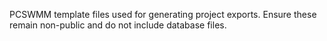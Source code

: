 PCSWMM template files used for generating project exports. Ensure these remain non-public and do not include database files.

